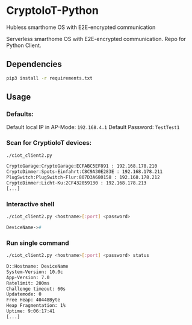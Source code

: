 # CryptoIoT-Python
Hubless smarthome OS with E2E-encrypted communication

Serverless smarthome OS with E2E-encrypted communication. Repo for Python Client. 

## Dependencies
```bash
pip3 install -r requirements.txt
``` 

## Usage

### Defaults:

Default local IP in AP-Mode: `192.168.4.1`
Default Password: `TestTest1`

### Scan for CryptioIoT devices:
```bash
./ciot_client2.py

CryptoGarage:CryptoGarage:ECFABC5EF891 : 192.168.178.210
CryptoDimmer:Spots-Einfahrt:C8C9A30E283E : 192.168.178.211
PlugSwitch:PlugSwitch-Flur:807D3A680158 : 192.168.178.212
CryptoDimmer:Licht-Ku:2CF432059130 : 192.168.178.213
[...]
```

### Interactive shell
```bash
./ciot_client2.py <hostname>[:port] <password>

DeviceName->#
```

### Run single command
```bash
./ciot_client2.py <hostname>[:port] <password> status

D::Hostname: DeviceName
System-Version: 10.0c
App-Version: 7.0
Ratelimit: 200ms
Challenge timeout: 60s
Updatemode: 0
Free Heap: 40448Byte
Heap Fragmentation: 1%
Uptime: 9:06:17:41
[...]
```

